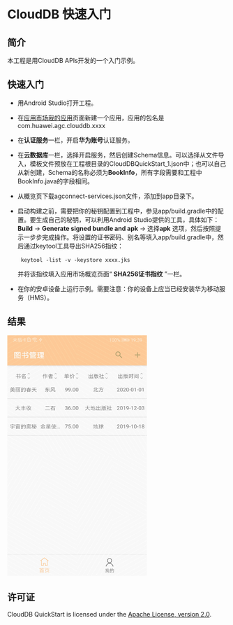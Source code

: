 # CloudDB 快速入门


## 简介
本工程是用CloudDB APIs开发的一个入门示例。

## 快速入门
- 用Android Studio打开工程。

- 在[应用市场我的应用]( https://developer.huawei.com/consumer/cn/service/josp/agc/index.html#/myApp )页面新建一个应用，应用的包名是com.huawei.agc.clouddb.xxxx

- 在**认证服务**一栏，开启**华为账号**认证服务。

- 在**云数据库**一栏，选择开启服务，然后创建Schema信息。可以选择从文件导入，模板文件预放在工程根目录的CloudDBQuickStart_1.json中；也可以自己从新创建，Schema的名称必须为**BookInfo**，所有字段需要和工程中BookInfo.java的字段相同。

- 从概览页下载agconnect-services.json文件，添加到app目录下。

- 启动构建之前，需要把你的秘钥配置到工程中，参见app/build.gradle中的配置。要生成自己的秘钥，可以利用Android Studio提供的工具，具体如下：**Build** -> **Generate signed bundle and apk** -> 选择**apk** 选项，然后按照提示一步步完成操作。将设置的证书密码、别名等填入app/build.gradle中，然后通过keytool工具导出SHA256指纹：

  ```
   keytool -list -v -keystore xxxx.jks
  ```

  并将该指纹填入应用市场概览页面“ **SHA256证书指纹** ”一栏。

- 在你的安卓设备上运行示例。需要注意：你的设备上应当已经安装华为移动服务（HMS）。

## 结果

<img src="./screenshot.jpg" height="550" width="320" />

## 许可证

CloudDB QuickStart is licensed under the [Apache License, version 2.0](http://www.apache.org/licenses/LICENSE-2.0).